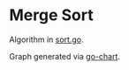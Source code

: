 # Merge Sort

Algorithm in [sort.go](sort.go).

Graph generated via [go-chart](https://github.com/wcharczuk/go-chart).
